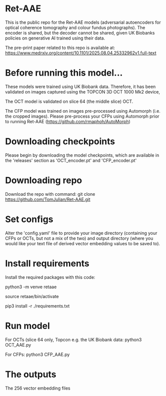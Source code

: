 # Ret-AAE
This is the public repo for the Ret-AAE models (adversarial autoencoders for optical coherence tomography and colour fundus photographs). The encoder is shared, but the decoder cannot be shared, given UK Biobanks policies on generative AI trained using their data. 

The pre-print paper related to this repo is available at: https://www.medrxiv.org/content/10.1101/2025.08.04.25332962v1.full-text

# Before running this model...
These models were trained using UK Biobank data. Therefore, it has been validated on images captured using the TOPCON 3D OCT 1000 Mk2 device,

The OCT model is validated on slice 64 (the middle slice) OCT. 

The CFP model was trained on images pre-processed using Automorph (i.e. the cropped images). Please pre-process your CFPs using Automorph prior to running Ret-AAE (https://github.com/rmaphoh/AutoMorph)

# Downloading checkpoints 
Please begin by downloading the model checkpoints, which are available in the 'releases' section as 'OCT_encoder.pt' and 'CFP_encoder.pt'

# Downloading repo
Download the repo with command:
git clone https://github.com/TomJulian/Ret-AAE.git

# Set configs
Alter the 'config.yaml' file to provide your image directory (containing your CFPs or OCTs, but not a mix of the two) and output directory (where you would like your text file of derived vector embedding values to be saved to). 

# Install requirements
Install the required packages with this code:

python3 -m venve retaae

source retaae/bin/activate

pip3 install -r ./requirements.txt

# Run model
For OCTs (slice 64 only, Topcon e.g. the UK Biobank data:
python3 OCT_AAE.py

For CFPs:
python3 CFP_AAE.py

# The outputs
The 256 vector embedding files 
